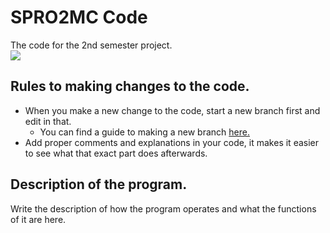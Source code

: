 # SPRO2MC Code
The code for the 2nd semester project. <br>
<a href="https://github.com/remarkablemark">
  <img src="https://github.com/remarkablemark.png?size=50">
</a>
<br>

## Rules to making changes to the code.
<ul>
  <li> When you make a new change to the code, start a new branch first and edit in that. <ul>
    <li> You can find a guide to making a new branch <a href="https://guides.github.com/activities/hello-world/" target="_blank" rel="noopener noreferrer"> here.</a> </li></ul></li>
  <li> Add proper comments and explanations in your code, it makes it easier to see what that exact part does afterwards. </li>
</ul>

## Description of the program.
Write the description of how the program operates and what the functions of it are here.
